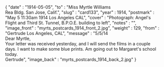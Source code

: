{
  "date" : "1914-05-05",
  "to" : "Miss Myrtle Williams<br> Rea Bldg. San Jose, Calif.",
  "slug" : "card133",
  "year" : 1914,
  "postmark" : "May 5 11:30am 1914 Los Angeles CAL",
  "cover" : "Photograph: Angel's Flight and Third St. Tunnel, B.P.O.E. building to left",
  "notes" : "",
  "image_front" : "myrts_postcards_1914_front_2.jpg",
  "weight" : 129,
  "from" : "Gertrude Los Angeles, CAL",
  "message" : "5/5/14<br>Dear Myrtle,<br>Your letter was received yesterday, and I will send the films in a couple days. I want to make some blue prints. Am going out to Margaret's school today.<br>Gertrude",
  "image_back" : "myrts_postcards_1914_back_2.jpg"
}
